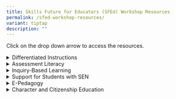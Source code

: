 ```yaml
---
title: Skills Future for Educators (SFEd) Workshop Resources
permalink: /sfed-workshop-resources/
variant: tiptap
description: ""
---
```

<p>Click on the drop down arrow to access the resources.</p>
<div data-type="detailGroup" class="isomer-accordion isomer-accordion-white">
<details class="isomer-details">
<summary>Differentiated Instructions</summary>
<div data-type="detailsContent" class="isomer-details-content">
<ul data-tight="true" class="tight">
<li>
<p><a href="" rel="noopener noreferrer nofollow" target="_blank">Teaching of Striking-Fielding Games the Differentiated Way - Proficient (All Levels)</a>
</p>
</li>
</ul>
</div>
</details>
<details class="isomer-details">
<summary>Assessment Literacy</summary>
<div data-type="detailsContent" class="isomer-details-content">
<ul data-tight="true" class="tight">
<li>
<p><a href="" rel="noopener noreferrer nofollow" target="_blank">Formative Assessment to Support the Teaching of Territorial-Invasion Games - AL Proficient (All levels)</a>
</p>
</li>
<li>
<p><a href="" rel="noopener noreferrer nofollow" target="_blank">Formative Assessment to Support the Teaching of Athletics (Pri) / Track &amp; Field (Sec/Pre-U) - AL Proficient (All levels)</a>
</p>
</li>
</ul>
</div>
</details>
<details class="isomer-details">
<summary>Inquiry-Based Learning</summary>
<div data-type="detailsContent" class="isomer-details-content">
<ul data-tight="true" class="tight">
<li>
<p><a href="" rel="noopener noreferrer nofollow" target="_blank">Nonlinear Pedagogy: Teaching Games in PE (Pri)</a>
</p>
</li>
<li>
<p><a href="" rel="noopener noreferrer nofollow" target="_blank">The Game-Based Approach: Developing Thinking Players Through Inquiry - IBL Proficient (Pri)</a>
</p>
</li>
</ul>
</div>
</details>
<details class="isomer-details">
<summary>Support for Students with SEN</summary>
<div data-type="detailsContent" class="isomer-details-content">
<ul data-tight="true" class="tight">
<li>
<p><a href="" rel="noopener noreferrer nofollow" target="_blank">Inclusive PE for Mainstream Schools (All levels)</a>
</p>
</li>
</ul>
</div>
</details>
<details class="isomer-details">
<summary>E-Pedagogy</summary>
<div data-type="detailsContent" class="isomer-details-content">
<ul data-tight="true" class="tight">
<li>
<p><a href="" rel="noopener noreferrer nofollow" target="_blank">Use of ICT in PE (All Levels)</a>
</p>
</li>
</ul>
</div>
</details>
<details class="isomer-details">
<summary>Character and Citizenship Education</summary>
<div data-type="detailsContent" class="isomer-details-content">
<ul data-tight="true" class="tight">
<li>
<p><a href="https://drive.google.com/file/d/1MXIC8k5hVyFHOw9NIpv0ogEv2PIQ5j7i/view?usp=sharing" rel="noopener noreferrer nofollow" target="_blank">21CC in Physical Education (All Levels)</a>
</p>
</li>
</ul>
</div>
</details>
</div>
<p></p>